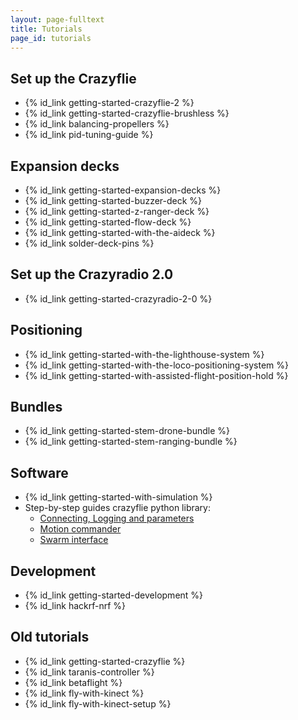 ```yaml
---
layout: page-fulltext
title: Tutorials
page_id: tutorials
---
```


## Set up the Crazyflie

* {% id_link getting-started-crazyflie-2 %}
* {% id_link getting-started-crazyflie-brushless %}
* {% id_link balancing-propellers %}
* {% id_link pid-tuning-guide %}

## Expansion decks

* {% id_link getting-started-expansion-decks %}
* {% id_link getting-started-buzzer-deck %}
* {% id_link getting-started-z-ranger-deck %}
* {% id_link getting-started-flow-deck %}
* {% id_link getting-started-with-the-aideck %}
* {% id_link solder-deck-pins %}

## Set up the Crazyradio 2.0

* {% id_link getting-started-crazyradio-2-0 %}

## Positioning

* {% id_link getting-started-with-the-lighthouse-system %}
* {% id_link getting-started-with-the-loco-positioning-system %}
* {% id_link getting-started-with-assisted-flight-position-hold %}

## Bundles

* {% id_link getting-started-stem-drone-bundle %}
* {% id_link getting-started-stem-ranging-bundle %}

## Software

* {% id_link getting-started-with-simulation %}
* Step-by-step guides crazyflie python library:
  * [Connecting, Logging and parameters](/documentation/repository/crazyflie-lib-python/master/user-guides/sbs_connect_log_param/)
  * [Motion commander](/documentation/repository/crazyflie-lib-python/master/user-guides/sbs_motion_commander/)
  * [Swarm interface](/documentation/repository/crazyflie-lib-python/master/user-guides/sbs_swarm_interface/)

## Development

* {% id_link getting-started-development %}
* {% id_link hackrf-nrf %}

## Old tutorials

* {% id_link getting-started-crazyflie %}
* {% id_link taranis-controller %}
* {% id_link betaflight %}
* {% id_link fly-with-kinect %}
* {% id_link fly-with-kinect-setup %}
